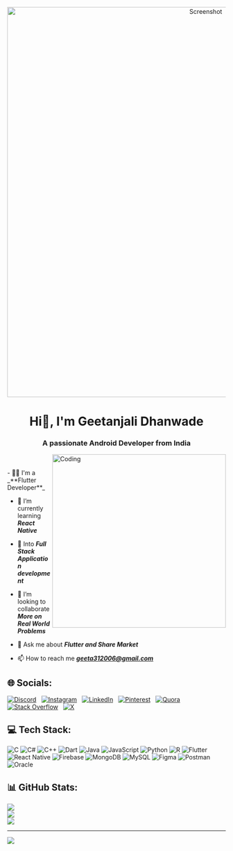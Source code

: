 
<p align="center">
  <img src="https://github.com/geetanjaliDha31/geetanjaliDha31/assets/144832309/82d4acc4-be52-4cc7-8277-1d22a7b4070e" alt="Screenshot" width="900px",height="90px",>
</p>
<h1 align="center">Hi👋, I'm Geetanjali Dhanwade</h1>
<h3 align="center">A passionate Android Developer from India</h3>

<img align="right" alt="Coding" width="400" src="https://media1.tenor.com/m/3QEtSuzDveAAAAAC/garfield-im-working.gif">

<br/>
<br/>
- 👨‍🎓 I'm a _**Flutter Developer**_

- 🌱 I’m currently learning _**React Native**_

- 🔎 Into _**Full Stack Application development**_

- 👯 I’m looking to collaborate _**More on Real World Problems**_

- 💬 Ask me about _**Flutter and Share Market**_

- 📫 How to reach me _**geeta312006@gmail.com**_





## 🌐 Socials:
[![Discord](https://img.shields.io/badge/Discord-%237289DA.svg?logo=discord&logoColor=white)](https://discord.gg/geeta_31) &nbsp; 
[![Instagram](https://img.shields.io/badge/Instagram-%23E4405F.svg?logo=Instagram&logoColor=white)](https://instagram.com/geeta.dhanwade31) &nbsp; 
[![LinkedIn](https://img.shields.io/badge/LinkedIn-%230077B5.svg?logo=linkedin&logoColor=white)](https://linkedin.com/in/geetanjali-dhanwade-014750264) &nbsp; 
[![Pinterest](https://img.shields.io/badge/Pinterest-%23E60023.svg?logo=Pinterest&logoColor=white)](https://pinterest.com/geeta312006) &nbsp; 
[![Quora](https://img.shields.io/badge/Quora-%23B92B27.svg?logo=Quora&logoColor=white)](https://quora.com/profile/ ) &nbsp; 
[![Stack Overflow](https://img.shields.io/badge/-Stackoverflow-FE7A16?logo=stack-overflow&logoColor=white)](https://stackoverflow.com/users/19623375) &nbsp; 
[![X](https://img.shields.io/badge/X-black.svg?logo=X&logoColor=white)](https://x.com/@geetanjali_d31)


## 💻 Tech Stack:
![C](https://img.shields.io/badge/c-%2300599C.svg?style=flat&logo=c&logoColor=white) ![C#](https://img.shields.io/badge/c%23-%23239120.svg?style=flat&logo=csharp&logoColor=white) ![C++](https://img.shields.io/badge/c++-%2300599C.svg?style=flat&logo=c%2B%2B&logoColor=white) ![Dart](https://img.shields.io/badge/dart-%230175C2.svg?style=flat&logo=dart&logoColor=white) ![Java](https://img.shields.io/badge/java-%23ED8B00.svg?style=flat&logo=openjdk&logoColor=white) ![JavaScript](https://img.shields.io/badge/javascript-%23323330.svg?style=flat&logo=javascript&logoColor=%23F7DF1E) ![Python](https://img.shields.io/badge/python-3670A0?style=flat&logo=python&logoColor=ffdd54) ![R](https://img.shields.io/badge/r-%23276DC3.svg?style=flat&logo=r&logoColor=white) ![Flutter](https://img.shields.io/badge/Flutter-%2302569B.svg?style=flat&logo=Flutter&logoColor=white) ![React Native](https://img.shields.io/badge/react_native-%2320232a.svg?style=flat&logo=react&logoColor=%2361DAFB) ![Firebase](https://img.shields.io/badge/Firebase-039BE5?style=flat&logo=Firebase&logoColor=white) ![MongoDB](https://img.shields.io/badge/MongoDB-%234ea94b.svg?style=flat&logo=mongodb&logoColor=white) ![MySQL](https://img.shields.io/badge/mysql-%2300000f.svg?style=flat&logo=mysql&logoColor=white) ![Figma](https://img.shields.io/badge/figma-%23F24E1E.svg?style=flat&logo=figma&logoColor=white) ![Postman](https://img.shields.io/badge/Postman-FF6C37?style=flat&logo=postman&logoColor=white) ![Oracle](https://img.shields.io/badge/Oracle-F80000?style=flat&logo=oracle&logoColor=white)
## 📊 GitHub Stats:

<div class="github-stats-container">
  <img src="https://github-readme-stats.vercel.app/api/top-langs/?username=geetanjaliDha31&theme=dark&hide_border=false&include_all_commits=false&count_private=false&layout=compact">
</div>

<div class="github-stats-container">
  <img src="https://github-readme-stats.vercel.app/api?username=geetanjaliDha31&theme=dark&hide_border=false&include_all_commits=false&count_private=false">
</div>

<div class="github-stats-container">
  <img src="https://github-readme-streak-stats.herokuapp.com/?user=geetanjaliDha31&theme=dark&hide_border=false">
</div>


---
[![](https://visitcount.itsvg.in/api?id=geetanjaliDha31&icon=0&color=0)](https://visitcount.itsvg.in)

<!-- Proudly created with GPRM ( https://gprm.itsvg.in ) -->
